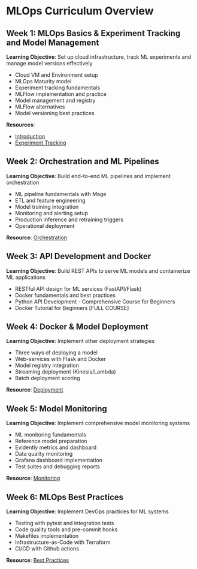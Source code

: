 # MLOps Curriculum Overview

## Week 1: MLOps Basics & Experiment Tracking and Model Management
**Learning Objective**: Set up cloud infrastructure, track ML experiments and manage model versions effectively

- Cloud VM and Environment setup
- MLOps Maturity model
- Experiment tracking fundamentals
- MLFlow implementation and practice
- Model management and registry
- MLFlow alternatives
- Model versioning best practices

**Resources**: 
- [Introduction](https://github.com/DataTalksClub/mlops-zoomcamp/tree/main/01-intro)
- [Experiment Tracking](https://github.com/DataTalksClub/mlops-zoomcamp/tree/main/02-experiment-tracking)

## Week 2: Orchestration and ML Pipelines
**Learning Objective**: Build end-to-end ML pipelines and implement orchestration

- ML pipeline fundamentals with Mage
- ETL and feature engineering
- Model training integration
- Monitoring and alerting setup
- Production inference and retraining triggers
- Operational deployment

**Resource**: [Orchestration](https://github.com/DataTalksClub/mlops-zoomcamp/tree/main/03-orchestration)

## Week 3: API Development and Docker
**Learning Objective**: Build REST APIs to serve ML models and containerize ML applications

- RESTful API design for ML services (FastAPI/Flask)
- Docker fundamentals and best practices
- Python API Development - Comprehensive Course for Beginners
- Docker Tutorial for Beginners [FULL COURSE]

## Week 4: Docker & Model Deployment
**Learning Objective**: Implement other deployment strategies

- Three ways of deploying a model
- Web-services with Flask and Docker
- Model registry integration
- Streaming deployment (Kinesis/Lambda)
- Batch deployment scoring

**Resource**: [Deployment](https://github.com/DataTalksClub/mlops-zoomcamp/tree/main/04-deployment)

## Week 5: Model Monitoring
**Learning Objective**: Implement comprehensive model monitoring systems

- ML monitoring fundamentals
- Reference model preparation
- Evidently metrics and dashboard
- Data quality monitoring
- Grafana dashboard implementation
- Test suites and debugging reports

**Resource**: [Monitoring](https://github.com/DataTalksClub/mlops-zoomcamp/tree/main/05-monitoring)

## Week 6: MLOps Best Practices
**Learning Objective**: Implement DevOps practices for ML systems

- Testing with pytest and integration tests
- Code quality tools and pre-commit hooks
- Makefiles implementation
- Infrastructure-as-Code with Terraform
- CI/CD with Github actions

**Resource**: [Best Practices](https://github.com/DataTalksClub/mlops-zoomcamp/tree/main/06-best-practices)